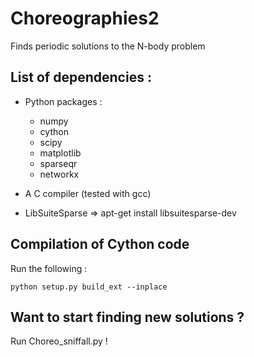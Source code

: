 # Choreographies2
Finds periodic solutions to the N-body problem



## List of dependencies :

  - Python packages :
    - numpy 
    - cython
    - scipy
    - matplotlib
    - sparseqr
    - networkx

  - A C compiler (tested with gcc)
  
  - LibSuiteSparse => apt-get install libsuitesparse-dev
  
  
## Compilation of Cython code

Run the following :

    python setup.py build_ext --inplace


## Want to start finding new solutions ?

Run Choreo_sniffall.py !


